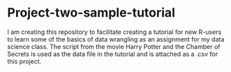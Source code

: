# Project-two-sample-tutorial
I am creating this repository to facilitate creating a tutorial for new R-users to learn some of the basics of data wrangling as an assignment for my data science class. The script from the movie Harry Potter and the Chamber of Secrets is used as the data file in the tutorial and is attached as a .csv for this project.
